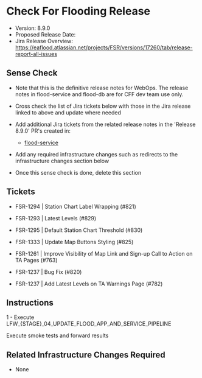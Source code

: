 # Check For Flooding Release

* Version: 8.9.0
* Proposed Release Date: 
* Jira Release Overview: https://eaflood.atlassian.net/projects/FSR/versions/17260/tab/release-report-all-issues

## Sense Check

* Note that this is the definitive release notes for WebOps. The release notes in flood-service and flood-db are for CFF dev team use only.
* Cross check the list of Jira tickets below with those in the Jira release linked to above and update where needed
* Add additional Jira tickets from the related release notes in the 'Release 8.9.0' PR's created in:
  * [flood-service](https://github.com/DEFRA/flood-service)

* Add any required infrastructure changes such as redirects to the infrastructure changes section below
* Once this sense check is done, delete this section

## Tickets


  
  * FSR-1294 | Station Chart Label Wrapping (#821)
  
  * FSR-1293 | Latest Levels (#829)
  
  * FSR-1295 |  Default Station Chart Threshold (#830)
  
  * FSR-1333 | Update Map Buttons Styling (#825)
  
  * FSR-1261 | Improve Visibility of Map Link and Sign-up Call to Action on TA Pages (#763)
  
  * FSR-1237 | Bug Fix (#820)
  
  * FSR-1237 | Add Latest Levels on TA Warnings Page (#782)
  


## Instructions


  1 - Execute LFW_{STAGE}_04_UPDATE_FLOOD_APP_AND_SERVICE_PIPELINE


Execute smoke tests and forward results

## Related Infrastructure Changes Required

* None
